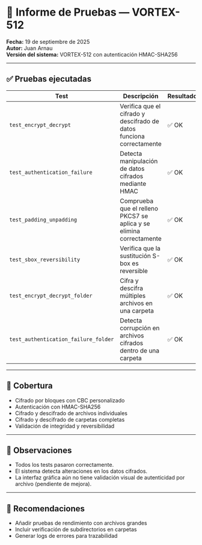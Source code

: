 # 🧪 Informe de Pruebas — VORTEX-512

**Fecha:** 19 de septiembre de 2025  
**Autor:** Juan Arnau  
**Versión del sistema:** VORTEX-512 con autenticación HMAC-SHA256

---

## ✅ Pruebas ejecutadas

| Test | Descripción | Resultado |
|------|-------------|-----------|
| `test_encrypt_decrypt` | Verifica que el cifrado y descifrado de datos funciona correctamente | ✅ OK |
| `test_authentication_failure` | Detecta manipulación de datos cifrados mediante HMAC | ✅ OK |
| `test_padding_unpadding` | Comprueba que el relleno PKCS7 se aplica y se elimina correctamente | ✅ OK |
| `test_sbox_reversibility` | Verifica que la sustitución S-box es reversible | ✅ OK |
| `test_encrypt_decrypt_folder` | Cifra y descifra múltiples archivos en una carpeta | ✅ OK |
| `test_authentication_failure_folder` | Detecta corrupción en archivos cifrados dentro de una carpeta | ✅ OK |

---

## 📂 Cobertura

- Cifrado por bloques con CBC personalizado
- Autenticación con HMAC-SHA256
- Cifrado y descifrado de archivos individuales
- Cifrado y descifrado de carpetas completas
- Validación de integridad y reversibilidad

---

## 📌 Observaciones

- Todos los tests pasaron correctamente.
- El sistema detecta alteraciones en los datos cifrados.
- La interfaz gráfica aún no tiene validación visual de autenticidad por archivo (pendiente de mejora).

---

## 🧠 Recomendaciones

- Añadir pruebas de rendimiento con archivos grandes
- Incluir verificación de subdirectorios en carpetas
- Generar logs de errores para trazabilidad